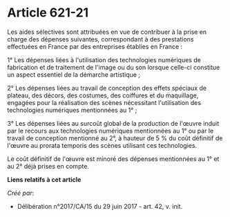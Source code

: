 # Article 621-21

Les aides sélectives sont attribuées en vue de contribuer à la prise en charge des dépenses suivantes, correspondant à des
prestations effectuées en France par des entreprises établies en France :

1° Les dépenses liées à l'utilisation des technologies numériques de fabrication et de traitement de l'image ou du son
lorsque celle-ci constitue un aspect essentiel de la démarche artistique ;

2° Les dépenses liées au travail de conception des effets spéciaux de plateau, des décors, des costumes, des coiffures et du
maquillage, engagées pour la réalisation des scènes nécessitant l'utilisation des technologies numériques mentionnées au 1° ;

3° Les dépenses liées au surcoût global de la production de l'œuvre induit par le recours aux technologies numériques
mentionnées au 1° ou par le travail de conception mentionné au 2°, à hauteur de 5 % du coût définitif de l'œuvre au prorata
temporis des scènes utilisant ces technologies.

Le coût définitif de l'œuvre est minoré des dépenses mentionnées au 1° et au 2° déjà prises en compte.

**Liens relatifs à cet article**

_Créé par_:

  - Délibération n°2017/CA/15 du 29 juin 2017 - art. 42, v. init.
